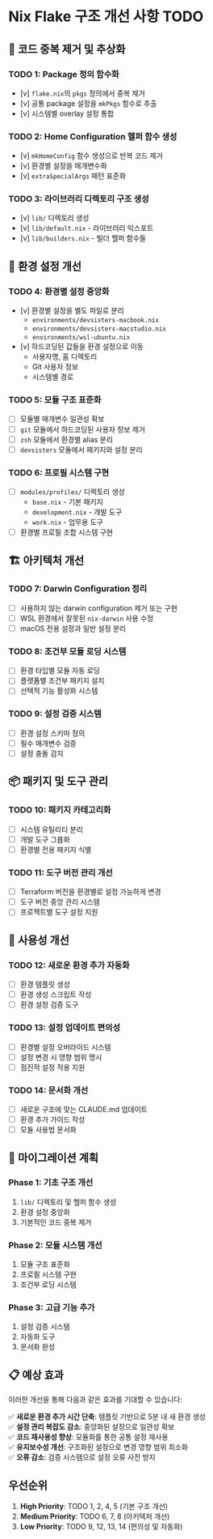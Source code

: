 # Nix Flake 구조 개선 사항 TODO

## 🔧 코드 중복 제거 및 추상화

### TODO 1: Package 정의 함수화

- [v] `flake.nix`의 `pkgs` 정의에서 중복 제거
- [v] 공통 package 설정을 `mkPkgs` 함수로 추출
- [v] 시스템별 overlay 설정 통합

### TODO 2: Home Configuration 헬퍼 함수 생성

- [v] `mkHomeConfig` 함수 생성으로 반복 코드 제거
- [v] 환경별 설정을 매개변수화
- [v] `extraSpecialArgs` 패턴 표준화

### TODO 3: 라이브러리 디렉토리 구조 생성

- [v] `lib/` 디렉토리 생성
- [v] `lib/default.nix` - 라이브러리 익스포트
- [v] `lib/builders.nix` - 빌더 헬퍼 함수들

## 🎯 환경 설정 개선

### TODO 4: 환경별 설정 중앙화

- [v] 환경별 설정을 별도 파일로 분리
  - `environments/devsisters-macbook.nix`
  - `environments/devsisters-macstudio.nix`  
  - `environments/wsl-ubuntu.nix`
- [v] 하드코딩된 값들을 환경 설정으로 이동
  - 사용자명, 홈 디렉토리
  - Git 사용자 정보
  - 시스템별 경로

### TODO 5: 모듈 구조 표준화

- [ ] 모듈별 매개변수 일관성 확보
- [ ] `git` 모듈에서 하드코딩된 사용자 정보 제거
- [ ] `zsh` 모듈에서 환경별 alias 분리
- [ ] `devsisters` 모듈에서 패키지와 설정 분리

### TODO 6: 프로필 시스템 구현

- [ ] `modules/profiles/` 디렉토리 생성
  - `base.nix` - 기본 패키지
  - `development.nix` - 개발 도구
  - `work.nix` - 업무용 도구
- [ ] 환경별 프로필 조합 시스템 구현

## 🏗️ 아키텍처 개선

### TODO 7: Darwin Configuration 정리

- [ ] 사용하지 않는 darwin configuration 제거 또는 구현
- [ ] WSL 환경에서 잘못된 `nix-darwin` 사용 수정
- [ ] macOS 전용 설정과 일반 설정 분리

### TODO 8: 조건부 모듈 로딩 시스템

- [ ] 환경 타입별 모듈 자동 로딩
- [ ] 플랫폼별 조건부 패키지 설치
- [ ] 선택적 기능 활성화 시스템

### TODO 9: 설정 검증 시스템

- [ ] 환경 설정 스키마 정의
- [ ] 필수 매개변수 검증
- [ ] 설정 충돌 감지

## 📦 패키지 및 도구 관리

### TODO 10: 패키지 카테고리화

- [ ] 시스템 유틸리티 분리
- [ ] 개발 도구 그룹화
- [ ] 환경별 전용 패키지 식별

### TODO 11: 도구 버전 관리 개선

- [ ] Terraform 버전을 환경별로 설정 가능하게 변경
- [ ] 도구 버전 중앙 관리 시스템
- [ ] 프로젝트별 도구 설정 지원

## 🔄 사용성 개선

### TODO 12: 새로운 환경 추가 자동화

- [ ] 환경 템플릿 생성
- [ ] 환경 생성 스크립트 작성
- [ ] 환경 설정 검증 도구

### TODO 13: 설정 업데이트 편의성

- [ ] 환경별 설정 오버라이드 시스템
- [ ] 설정 변경 시 영향 범위 명시
- [ ] 점진적 설정 적용 지원

### TODO 14: 문서화 개선

- [ ] 새로운 구조에 맞는 CLAUDE.md 업데이트
- [ ] 환경 추가 가이드 작성
- [ ] 모듈 사용법 문서화

## 🚀 마이그레이션 계획

### Phase 1: 기초 구조 개선

1. `lib/` 디렉토리 및 헬퍼 함수 생성
2. 환경 설정 중앙화
3. 기본적인 코드 중복 제거

### Phase 2: 모듈 시스템 개선

1. 모듈 구조 표준화
2. 프로필 시스템 구현
3. 조건부 로딩 시스템

### Phase 3: 고급 기능 추가

1. 설정 검증 시스템
2. 자동화 도구
3. 문서화 완성

## 📋 예상 효과

이러한 개선을 통해 다음과 같은 효과를 기대할 수 있습니다:

✅ **새로운 환경 추가 시간 단축**: 템플릿 기반으로 5분 내 새 환경 생성  
✅ **설정 관리 복잡도 감소**: 중앙화된 설정으로 일관성 확보  
✅ **코드 재사용성 향상**: 모듈화를 통한 공통 설정 재사용  
✅ **유지보수성 개선**: 구조화된 설정으로 변경 영향 범위 최소화  
✅ **오류 감소**: 검증 시스템으로 설정 오류 사전 방지  

## 우선순위

1. **High Priority**: TODO 1, 2, 4, 5 (기본 구조 개선)
2. **Medium Priority**: TODO 6, 7, 8 (아키텍처 개선)  
3. **Low Priority**: TODO 9, 12, 13, 14 (편의성 및 자동화)
